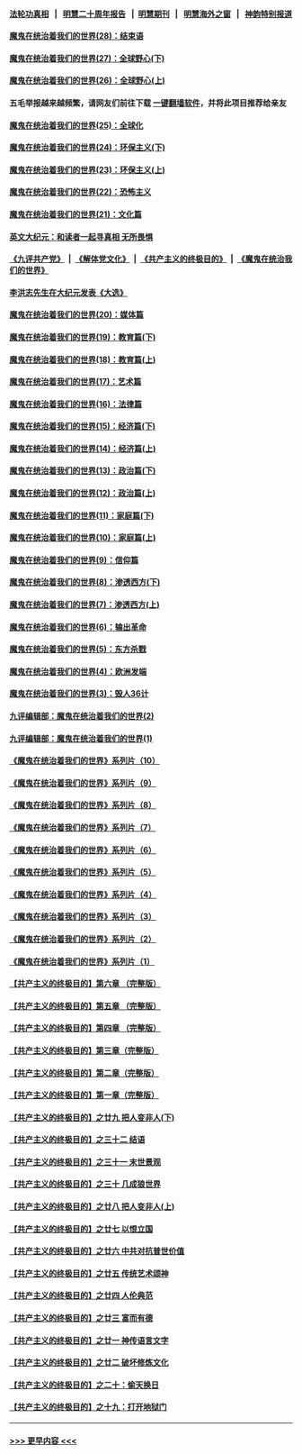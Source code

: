 #### [法轮功真相](https://github.com/gfw-breaker/truth/blob/master/README.md?t=0) &nbsp;&nbsp;|&nbsp;&nbsp; [明慧二十周年报告](https://github.com/gfw-breaker/mh-reports/blob/master/README.md?t=0) &nbsp;&nbsp;|&nbsp;&nbsp;[明慧期刊](https://github.com/gfw-breaker/mh-qikan) &nbsp;&nbsp;|&nbsp;&nbsp; [明慧海外之窗](https://github.com/gfw-breaker/mh-news/blob/master/README.md?t=0) &nbsp;&nbsp;|&nbsp;&nbsp; [神韵特别报道](https://github.com/gfw-breaker/mh-news/blob/master/shenyun.md?t=0)
#### [魔鬼在统治着我们的世界(28)：结束语](../pages/nsc422/n10936246.md?t=07130351) 
#### [魔鬼在统治着我们的世界(27)：全球野心(下)](../pages/nsc422/n10928319.md?t=07130351) 
#### [魔鬼在统治着我们的世界(26)：全球野心(上)](../pages/nsc422/n10900318.md?t=07130351) 
#### 五毛举报越来越频繁，请网友们前往下载 [一键翻墙软件](https://github.com/gfw-breaker/ssr-accounts)，并将此项目推荐给亲友
#### [魔鬼在统治着我们的世界(25)：全球化](../pages/nsc422/n10788205.md?t=07130351) 
#### [魔鬼在统治着我们的世界(24)：环保主义(下)](../pages/nsc422/n10695307.md?t=07130351) 
#### [魔鬼在统治着我们的世界(23)：环保主义(上)](../pages/nsc422/n10688613.md?t=07130351) 
#### [魔鬼在统治着我们的世界(22)：恐怖主义](../pages/nsc422/n10614727.md?t=07130351) 
#### [魔鬼在统治着我们的世界(21)：文化篇](../pages/nsc422/n10597706.md?t=07130351) 
#### [英文大纪元：和读者一起寻真相 无所畏惧](../pages/nsc422/n12542027.md?t=07130351) 
#### [《九评共产党》](https://github.com/begood0513/9ping.md/blob/master/README.md) &nbsp;|&nbsp; [《解体党文化》](../../../../jtdwh.md/blob/master/README.md)  &nbsp;|&nbsp; [《共产主义的终极目的》](../../../../gczydzjmd.md/blob/master/README.md) &nbsp;|&nbsp; [《魔鬼在统治我们的世界》](../../../../mgztzwmdsj.md/blob/master/README.md) 
#### [李洪志先生在大纪元发表《大选》](../pages/nsc422/n12534746.md?t=07130351) 
#### [魔鬼在统治着我们的世界(20)：媒体篇](../pages/nsc422/n10586579.md?t=07130351) 
#### [魔鬼在统治着我们的世界(19)：教育篇(下)](../pages/nsc422/n10564808.md?t=07130351) 
#### [魔鬼在统治着我们的世界(18)：教育篇(上)](../pages/nsc422/n10526970.md?t=07130351) 
#### [魔鬼在统治着我们的世界(17)：艺术篇](../pages/nsc422/n10499093.md?t=07130351) 
#### [魔鬼在统治着我们的世界(16)：法律篇](../pages/nsc422/n10485969.md?t=07130351) 
#### [魔鬼在统治着我们的世界(15)：经济篇(下)](../pages/nsc422/n10469975.md?t=07130351) 
#### [魔鬼在统治着我们的世界(14)：经济篇(上)](../pages/nsc422/n10457370.md?t=07130351) 
#### [魔鬼在统治着我们的世界(13)：政治篇(下)](../pages/nsc422/n10448270.md?t=07130351) 
#### [魔鬼在统治着我们的世界(12)：政治篇(上)](../pages/nsc422/n10444576.md?t=07130351) 
#### [魔鬼在统治着我们的世界(11)：家庭篇(下)](../pages/nsc422/n10440961.md?t=07130351) 
#### [魔鬼在统治着我们的世界(10)：家庭篇(上)](../pages/nsc422/n10435448.md?t=07130351) 
#### [魔鬼在统治着我们的世界(9)：信仰篇](../pages/nsc422/n10432159.md?t=07130351) 
#### [魔鬼在统治着我们的世界(8)：渗透西方(下)](../pages/nsc422/n10429603.md?t=07130351) 
#### [魔鬼在统治着我们的世界(7)：渗透西方(上)](../pages/nsc422/n10426013.md?t=07130351) 
#### [魔鬼在统治着我们的世界(6)：输出革命](../pages/nsc422/n10421536.md?t=07130351) 
#### [魔鬼在统治着我们的世界(5)：东方杀戮](../pages/nsc422/n10417707.md?t=07130351) 
#### [魔鬼在统治着我们的世界(4)：欧洲发端](../pages/nsc422/n10414890.md?t=07130351) 
#### [魔鬼在统治着我们的世界(3)：毁人36计](../pages/nsc422/n10411583.md?t=07130351) 
#### [九评编辑部：魔鬼在统治着我们的世界(2)](../pages/nsc422/n10410036.md?t=07130351) 
#### [九评编辑部：魔鬼在统治着我们的世界(1)](../pages/nsc422/n10406825.md?t=07130351) 
#### [《魔鬼在统治着我们的世界》系列片（10）](../pages/nsc422/n12292670.md?t=07130351) 
#### [《魔鬼在统治着我们的世界》系列片（9）](../pages/nsc422/n12290859.md?t=07130351) 
#### [《魔鬼在统治着我们的世界》系列片（8）](../pages/nsc422/n12287445.md?t=07130351) 
#### [《魔鬼在统治着我们的世界》系列片（7）](../pages/nsc422/n12283425.md?t=07130351) 
#### [《魔鬼在统治着我们的世界》系列片（6）](../pages/nsc422/n12282314.md?t=07130351) 
#### [《魔鬼在统治着我们的世界》系列片（5）](../pages/nsc422/n12281419.md?t=07130351) 
#### [《魔鬼在统治着我们的世界》系列片（4）](../pages/nsc422/n12274024.md?t=07130351) 
#### [《魔鬼在统治着我们的世界》系列片（3）](../pages/nsc422/n12271322.md?t=07130351) 
#### [《魔鬼在统治着我们的世界》系列片（2）](../pages/nsc422/n12269049.md?t=07130351) 
#### [《魔鬼在统治着我们的世界》系列片（1）](../pages/nsc422/n12267575.md?t=07130351) 
#### [【共产主义的终极目的】第六章 （完整版）](../pages/nsc422/n11428913.md?t=07130351) 
#### [【共产主义的终极目的】第五章 （完整版）](../pages/nsc422/n11428912.md?t=07130351) 
#### [【共产主义的终极目的】第四章 （完整版）](../pages/nsc422/n11428907.md?t=07130351) 
#### [【共产主义的终极目的】第三章（完整版）](../pages/nsc422/n11428848.md?t=07130351) 
#### [【共产主义的终极目的】第二章（完整版）](../pages/nsc422/n11428831.md?t=07130351) 
#### [【共产主义的终极目的】第一章（完整版）](../pages/nsc422/n11417651.md?t=07130351) 
#### [【共产主义的终极目的】之廿九 把人变非人(下)](../pages/nsc422/n11344140.md?t=07130351) 
#### [【共产主义的终极目的】之三十二 结语](../pages/nsc422/n11360535.md?t=07130351) 
#### [【共产主义的终极目的】之三十一 末世景观](../pages/nsc422/n11351129.md?t=07130351) 
#### [【共产主义的终极目的】之三十 几成狼世界](../pages/nsc422/n11348280.md?t=07130351) 
#### [【共产主义的终极目的】之廿八 把人变非人(上)](../pages/nsc422/n11340492.md?t=07130351) 
#### [【共产主义的终极目的】之廿七 以恨立国](../pages/nsc422/n11336944.md?t=07130351) 
#### [【共产主义的终极目的】之廿六 中共对抗普世价值](../pages/nsc422/n11324785.md?t=07130351) 
#### [【共产主义的终极目的】之廿五 传统艺术颂神](../pages/nsc422/n11296396.md?t=07130351) 
#### [【共产主义的终极目的】之廿四 人伦典范](../pages/nsc422/n11296397.md?t=07130351) 
#### [【共产主义的终极目的】之廿三 富而有德](../pages/nsc422/n11283598.md?t=07130351) 
#### [【共产主义的终极目的】之廿一 神传语言文字](../pages/nsc422/n11263265.md?t=07130351) 
#### [【共产主义的终极目的】之廿二 破坏修炼文化](../pages/nsc422/n11245728.md?t=07130351) 
#### [【共产主义的终极目的】之二十：偷天换日](../pages/nsc422/n11238846.md?t=07130351) 
#### [【共产主义的终极目的】之十九：打开地狱门](../pages/nsc422/n11206376.md?t=07130351) 

----
#### [ >>> 更早内容 <<< ](../indexes/nsc422-earlier.md)
